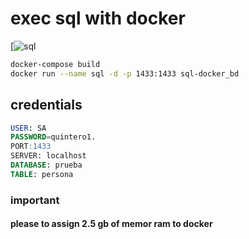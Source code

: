 # exec sql with docker

[![sql](https://res.cloudinary.com/drqk6qzo7/image/upload/v1572558486/sql_onkeht.png)

```` bash
docker-compose build
docker run --name sql -d -p 1433:1433 sql-docker_bd
````
## credentials

````sql
USER: SA
PASSWORD=quintero1.
PORT:1433
SERVER: localhost 
DATABASE: prueba
TABLE: persona 
````

### important 

#### please to assign 2.5 gb of memor ram to docker